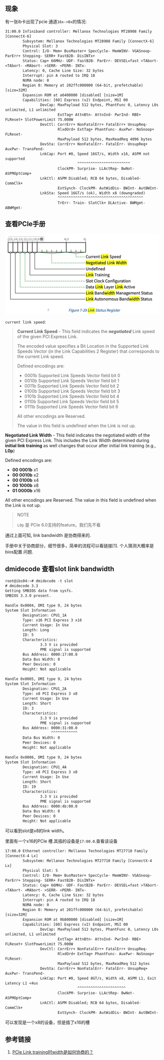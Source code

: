 ## 现象
有一张ib卡出现了pcie 通道`16x->8x`的情况:
```
31:00.0 Infiniband controller: Mellanox Technologies MT28908 Family [ConnectX-6]
        Subsystem: Mellanox Technologies MT28908 Family [ConnectX-6]
        Physical Slot: 3
        Control: I/O- Mem+ BusMaster+ SpecCycle- MemWINV- VGASnoop- ParErr+ Stepping- SERR+ FastB2B- DisINTx+
        Status: Cap+ 66MHz- UDF- FastB2B- ParErr- DEVSEL=fast >TAbort- <TAbort- <MAbort- >SERR- <PERR- INTx-
        Latency: 0, Cache Line Size: 32 bytes
        Interrupt: pin A routed to IRQ 18
        NUMA node: 0
        Region 0: Memory at 202ffc000000 (64-bit, prefetchable) [size=32M]
        Expansion ROM at a6400000 [disabled] [size=1M]
        Capabilities: [60] Express (v2) Endpoint, MSI 00
                DevCap: MaxPayload 512 bytes, PhantFunc 0, Latency L0s unlimited, L1 unlimited
                        ExtTag+ AttnBtn- AttnInd- PwrInd- RBE+ FLReset+ SlotPowerLimit 75.000W
                DevCtl: CorrErr+ NonFatalErr+ FatalErr+ UnsupReq-
                        RlxdOrd+ ExtTag+ PhantFunc- AuxPwr- NoSnoop+ FLReset-
                        MaxPayload 512 bytes, MaxReadReq 4096 bytes
                DevSta: CorrErr+ NonFatalErr- FatalErr- UnsupReq+ AuxPwr- TransPend-
                LnkCap: Port #0, Speed 16GT/s, Width x16, ASPM not supported
                                 ^^^^^^^^^^^^^^^^^^^^^^^^
                        ClockPM- Surprise- LLActRep- BwNot- ASPMOptComp+
                LnkCtl: ASPM Disabled; RCB 64 bytes, Disabled- CommClk+
                        ExtSynch- ClockPM- AutWidDis- BWInt- AutBWInt-
                LnkSta: Speed 16GT/s (ok), Width x8 (downgraded)
                        ^^^^^^^^^^^^^^^^^^^^^^^^^^^^^^^^^^^^^^^
                        TrErr- Train- SlotClk+ DLActive- BWMgmt- ABWMgmt-
```

## 查看PCIe手册

![Lnk_sta_CAP](pic/Lnk_sta_CAP.png)

`current link speed`:
> **Current Link Speed** - This field indicates the **_negotiated_** Link speed of the given
> PCI Express Link.
> 
> The encoded value specifies a Bit Location in the Supported Link Speeds Vector
> (in the Link Capabilities 2 Register) that corresponds to the current Link
> speed. 
> 
> Defined encodings are:
> 
> * 0001b Supported Link Speeds Vector field bit 0 
> * 0010b Supported Link Speeds Vector field bit 1 
> * 0011b Supported Link Speeds Vector field bit 2 
> * 0100b Supported Link Speeds Vector field bit 3 
> * 0101b Supported Link Speeds Vector field bit 4
> * 0110b Supported Link Speeds Vector field bit 5
> * 0111b Supported Link Speeds Vector field bit 6
> 
> All other encodings are Reserved.
>
> The value in this field is undefined when the Link is not up.

**Negotiated Link Width** -  This field indicates the negotiated width of the
given PCI Express Link. This includes the Link Width determined during **initial
link training** as well changes that occur after initial link training (e.g., **L0p**)

Defined encodings are: 
* **00 0001b** x1 
* **00 0010b** x2 
* **00 0100b** x4 
* **00 1000b** x8 
* **01 0000b** x16

All other encodings are Reserved. The value in this field is undefined when the
Link is not up.

> NOTE
>
> `L0p` 是 PCIe 6.0支持的feature。我们先不看

通过上面可知, link bandwidth 是协商得来的. 

手册中关于协商部分，细节很多，简单的流程可以看链接[1]. 个人猜测大概率是bios配置
问题. 

## dmidecode 查看slot link bandwidth
```
root@ibs04:~# dmidecode -t slot
# dmidecode 3.3
Getting SMBIOS data from sysfs.
SMBIOS 3.3.0 present.

Handle 0x0004, DMI type 9, 24 bytes
System Slot Information
        Designation: CPU1_1A
        Type: x16 PCI Express 3 x16
        Current Usage: In Use
        Length: Long
        ID: 5
        Characteristics:
                3.3 V is provided
                PME signal is supported
        Bus Address: 0000:17:00.0
        Data Bus Width: 0
        Peer Devices: 0
        Height: Not applicable

Handle 0x0005, DMI type 9, 24 bytes
System Slot Information
        Designation: CPU1_2A
        Type: x8 PCI Express 3 x8
        Current Usage: In Use
        Length: Short
        ID: 3
        Characteristics:
                3.3 V is provided
                PME signal is supported
        Bus Address: 0000:31:00.0
                     ^^^^^^^^^^^^
        Data Bus Width: 0
        Peer Devices: 0
        Height: Not applicable

Handle 0x0006, DMI type 9, 24 bytes
System Slot Information
        Designation: CPU1_4A
        Type: x8 PCI Express 3 x8
        Current Usage: In Use
        Length: Short
        ID: 19
        Characteristics:
                3.3 V is provided
                PME signal is supported
        Bus Address: 0000:4b:00.0
        Data Bus Width: 0
        Peer Devices: 0
        Height: Not applicable
```

可以看到slot是x8的link width。

里面有一个x16的PCIe 槽.其插的设备是`17:00.0`.查看该设备
```
17:00.0 Ethernet controller: Mellanox Technologies MT27710 Family [ConnectX-4 Lx]
        Subsystem: Mellanox Technologies MT27710 Family [ConnectX-4 Lx]
        Physical Slot: 5
        Control: I/O- Mem+ BusMaster+ SpecCycle- MemWINV- VGASnoop- ParErr+ Stepping- SERR+ FastB2B- DisINTx+
        Status: Cap+ 66MHz- UDF- FastB2B- ParErr- DEVSEL=fast >TAbort- <TAbort- <MAbort- >SERR- <PERR- INTx-
        Latency: 0, Cache Line Size: 32 bytes
        Interrupt: pin A routed to IRQ 18
        NUMA node: 0
        Region 0: Memory at 201ffc000000 (64-bit, prefetchable) [size=32M]
        Expansion ROM at 9b800000 [disabled] [size=1M]
        Capabilities: [60] Express (v2) Endpoint, MSI 00
                DevCap: MaxPayload 512 bytes, PhantFunc 0, Latency L0s unlimited, L1 unlimited
                        ExtTag+ AttnBtn- AttnInd- PwrInd- RBE+ FLReset+ SlotPowerLimit 75.000W
                DevCtl: CorrErr+ NonFatalErr+ FatalErr+ UnsupReq-
                        RlxdOrd+ ExtTag+ PhantFunc- AuxPwr- NoSnoop+ FLReset-
                        MaxPayload 512 bytes, MaxReadReq 512 bytes
                DevSta: CorrErr+ NonFatalErr- FatalErr- UnsupReq+ AuxPwr- TransPend-
                LnkCap: Port #0, Speed 8GT/s, Width x8, ASPM L1, Exit Latency L1 <4us
                                 ^^^^^^^^^^^^^^^^^^^^^^
                        ClockPM- Surprise- LLActRep- BwNot- ASPMOptComp+
                LnkCtl: ASPM Disabled; RCB 64 bytes, Disabled- CommClk+
                        ExtSynch- ClockPM- AutWidDis- BWInt- AutBWInt-
```
可以发现是一个x8的设备，但是插了x16的槽

<!-- ## 4.2.5 Link Initialization and Training
 
### 4.2.5.2 Alternate Protocol Negotiation
--->

## 参考链接
1. [PCIe Link training时width是如何协商的？](https://www.cnblogs.com/wanglouxiaozi/p/18946244)
